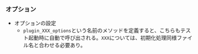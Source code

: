 ### オプション

* オプションの設定
  * `plugin_XXX_options`という名前のメソッドを定義すると、こちらもテスト起動時に自動で呼び出される。`XXX`については、初期化処理同様ファイル名と合わせる必要あり。
